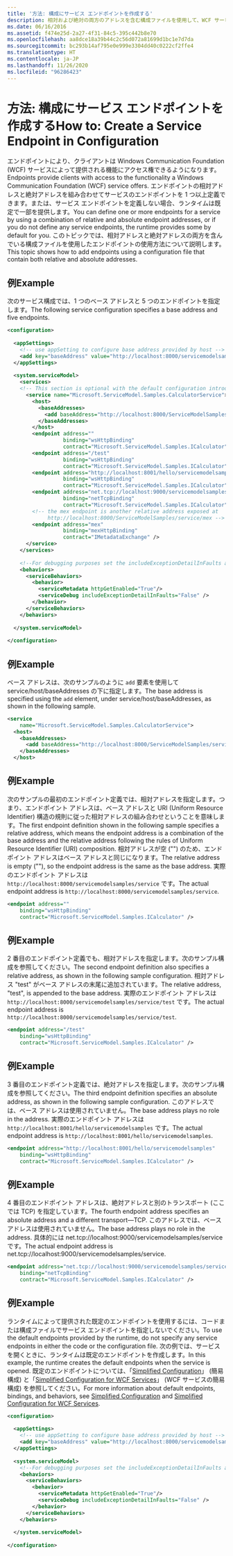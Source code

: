 ```yaml
---
title: '方法: 構成にサービス エンドポイントを作成する'
description: 相対および絶対の両方のアドレスを含む構成ファイルを使用して、WCF サービスのエンドポイントを追加する方法について説明します。
ms.date: 06/16/2016
ms.assetid: f474e25d-2a27-4f31-84c5-395c442b8e70
ms.openlocfilehash: aa8dce18a39b44c2c56d072a81699d1bc1e7d7da
ms.sourcegitcommit: bc293b14af795e0e999e3304dd40c0222cf2ffe4
ms.translationtype: HT
ms.contentlocale: ja-JP
ms.lasthandoff: 11/26/2020
ms.locfileid: "96286423"
---
```

# <a name="how-to-create-a-service-endpoint-in-configuration"></a><span data-ttu-id="97590-103">方法: 構成にサービス エンドポイントを作成する</span><span class="sxs-lookup"><span data-stu-id="97590-103">How to: Create a Service Endpoint in Configuration</span></span>

<span data-ttu-id="97590-104">エンドポイントにより、クライアントは Windows Communication Foundation (WCF) サービスによって提供される機能にアクセス権できるようになります。</span><span class="sxs-lookup"><span data-stu-id="97590-104">Endpoints provide clients with access to the functionality a Windows Communication Foundation (WCF) service offers.</span></span> <span data-ttu-id="97590-105">エンドポイントの相対アドレスと絶対アドレスを組み合わせてサービスのエンドポイントを 1 つ以上定義できます。または、サービス エンドポイントを定義しない場合、ランタイムは既定で一部を提供します。</span><span class="sxs-lookup"><span data-stu-id="97590-105">You can define one or more endpoints for a service by using a combination of relative and absolute endpoint addresses, or if you do not define any service endpoints, the runtime provides some by default for you.</span></span> <span data-ttu-id="97590-106">このトピックでは、相対アドレスと絶対アドレスの両方を含んでいる構成ファイルを使用したエンドポイントの使用方法について説明します。</span><span class="sxs-lookup"><span data-stu-id="97590-106">This topic shows how to add endpoints using a configuration file that contain both relative and absolute addresses.</span></span>  
  
## <a name="example"></a><span data-ttu-id="97590-107">例</span><span class="sxs-lookup"><span data-stu-id="97590-107">Example</span></span>  

 <span data-ttu-id="97590-108">次のサービス構成では、1 つのベース アドレスと 5 つのエンドポイントを指定します。</span><span class="sxs-lookup"><span data-stu-id="97590-108">The following service configuration specifies a base address and five endpoints.</span></span>  
  
```xml  
<configuration>  
  
  <appSettings>  
    <!-- use appSetting to configure base address provided by host -->  
    <add key="baseAddress" value="http://localhost:8000/servicemodelsamples/service" />  
  </appSettings>  
  
  <system.serviceModel>  
    <services>  
    <!-- This section is optional with the default configuration introduced in .NET Framework 4. -->  
      <service name="Microsoft.ServiceModel.Samples.CalculatorService">  
        <host>  
          <baseAddresses>  
            <add baseAddress="http://localhost:8000/ServiceModelSamples/service"/>  
          </baseAddresses>  
        </host>  
        <endpoint address=""  
                  binding="wsHttpBinding"  
                  contract="Microsoft.ServiceModel.Samples.ICalculator" />  
        <endpoint address="/test"  
                  binding="wsHttpBinding"  
                  contract="Microsoft.ServiceModel.Samples.ICalculator" />  
        <endpoint address="http://localhost:8001/hello/servicemodelsamples"  
                  binding="wsHttpBinding"  
                  contract="Microsoft.ServiceModel.Samples.ICalculator" />  
        <endpoint address="net.tcp://localhost:9000/servicemodelsamples/service"  
                  binding="netTcpBinding"  
                  contract="Microsoft.ServiceModel.Samples.ICalculator" />  
        <!-- the mex endpoint is another relative address exposed at   
             http://localhost:8000/ServiceModelSamples/service/mex -->  
        <endpoint address="mex"  
                  binding="mexHttpBinding"  
                  contract="IMetadataExchange" />  
      </service>  
    </services>  
  
    <!--For debugging purposes set the includeExceptionDetailInFaults attribute to true-->  
    <behaviors>  
      <serviceBehaviors>  
        <behavior>  
          <serviceMetadata httpGetEnabled="True"/>  
          <serviceDebug includeExceptionDetailInFaults="False" />  
        </behavior>  
      </serviceBehaviors>  
    </behaviors>  
  
  </system.serviceModel>  
  
</configuration>  
```  
  
## <a name="example"></a><span data-ttu-id="97590-109">例</span><span class="sxs-lookup"><span data-stu-id="97590-109">Example</span></span>  

 <span data-ttu-id="97590-110">ベース アドレスは、次のサンプルのように `add` 要素を使用して service/host/baseAddresses の下に指定します。</span><span class="sxs-lookup"><span data-stu-id="97590-110">The base address is specified using the `add` element, under service/host/baseAddresses, as shown in the following sample.</span></span>  
  
```xml  
<service
    name="Microsoft.ServiceModel.Samples.CalculatorService">  
  <host>  
    <baseAddresses>  
      <add baseAddress="http://localhost:8000/ServiceModelSamples/service"/>  
    </baseAddresses>  
  </host>  
```  
  
## <a name="example"></a><span data-ttu-id="97590-111">例</span><span class="sxs-lookup"><span data-stu-id="97590-111">Example</span></span>  

 <span data-ttu-id="97590-112">次のサンプルの最初のエンドポイント定義では、相対アドレスを指定します。つまり、エンドポイント アドレスは、ベース アドレスと URI (Uniform Resource Identifier) 構造の規則に従った相対アドレスの組み合わせということを意味します。</span><span class="sxs-lookup"><span data-stu-id="97590-112">The first endpoint definition shown in the following sample specifies a relative address, which means the endpoint address is a combination of the base address and the relative address following the rules of Uniform Resource Identifier (URI) composition.</span></span> <span data-ttu-id="97590-113">相対アドレスが空 ("") のため、エンドポイント アドレスはベース アドレスと同じになります。</span><span class="sxs-lookup"><span data-stu-id="97590-113">The relative address is empty (""), so the endpoint address is the same as the base address.</span></span> <span data-ttu-id="97590-114">実際のエンドポイント アドレスは `http://localhost:8000/servicemodelsamples/service` です。</span><span class="sxs-lookup"><span data-stu-id="97590-114">The actual endpoint address is `http://localhost:8000/servicemodelsamples/service`.</span></span>  
  
```xml  
<endpoint address=""
    binding="wsHttpBinding"  
    contract="Microsoft.ServiceModel.Samples.ICalculator" />  
```  
  
## <a name="example"></a><span data-ttu-id="97590-115">例</span><span class="sxs-lookup"><span data-stu-id="97590-115">Example</span></span>  

 <span data-ttu-id="97590-116">2 番目のエンドポイント定義でも、相対アドレスを指定します。次のサンプル構成を参照してください。</span><span class="sxs-lookup"><span data-stu-id="97590-116">The second endpoint definition also specifies a relative address, as shown in the following sample configuration.</span></span> <span data-ttu-id="97590-117">相対アドレス "test" がベース アドレスの末尾に追加されています。</span><span class="sxs-lookup"><span data-stu-id="97590-117">The relative address, "test", is appended to the base address.</span></span> <span data-ttu-id="97590-118">実際のエンドポイント アドレスは `http://localhost:8000/servicemodelsamples/service/test` です。</span><span class="sxs-lookup"><span data-stu-id="97590-118">The actual endpoint address is `http://localhost:8000/servicemodelsamples/service/test`.</span></span>  
  
```xml  
<endpoint address="/test"  
    binding="wsHttpBinding"  
    contract="Microsoft.ServiceModel.Samples.ICalculator" />  
```  
  
## <a name="example"></a><span data-ttu-id="97590-119">例</span><span class="sxs-lookup"><span data-stu-id="97590-119">Example</span></span>  

 <span data-ttu-id="97590-120">3 番目のエンドポイント定義では、絶対アドレスを指定します。次のサンプル構成を参照してください。</span><span class="sxs-lookup"><span data-stu-id="97590-120">The third endpoint definition specifies an absolute address, as shown in the following sample configuration.</span></span> <span data-ttu-id="97590-121">このアドレスでは、ベース アドレスは使用されていません。</span><span class="sxs-lookup"><span data-stu-id="97590-121">The base address plays no role in the address.</span></span> <span data-ttu-id="97590-122">実際のエンドポイント アドレスは `http://localhost:8001/hello/servicemodelsamples` です。</span><span class="sxs-lookup"><span data-stu-id="97590-122">The actual endpoint address is `http://localhost:8001/hello/servicemodelsamples`.</span></span>  
  
```xml  
<endpoint address="http://localhost:8001/hello/servicemodelsamples"  
    binding="wsHttpBinding"  
    contract="Microsoft.ServiceModel.Samples.ICalculator" />  
```  
  
## <a name="example"></a><span data-ttu-id="97590-123">例</span><span class="sxs-lookup"><span data-stu-id="97590-123">Example</span></span>  

 <span data-ttu-id="97590-124">4 番目のエンドポイント アドレスは、絶対アドレスと別のトランスポート (ここでは TCP) を指定しています。</span><span class="sxs-lookup"><span data-stu-id="97590-124">The fourth endpoint address specifies an absolute address and a different transport—TCP.</span></span> <span data-ttu-id="97590-125">このアドレスでは、ベース アドレスは使用されていません。</span><span class="sxs-lookup"><span data-stu-id="97590-125">The base address plays no role in the address.</span></span> <span data-ttu-id="97590-126">具体的には net.tcp://localhost:9000/servicemodelsamples/service です。</span><span class="sxs-lookup"><span data-stu-id="97590-126">The actual endpoint address is net.tcp://localhost:9000/servicemodelsamples/service.</span></span>  
  
```xml  
<endpoint address="net.tcp://localhost:9000/servicemodelsamples/service"  
    binding="netTcpBinding"  
    contract="Microsoft.ServiceModel.Samples.ICalculator" />  
```  
  
## <a name="example"></a><span data-ttu-id="97590-127">例</span><span class="sxs-lookup"><span data-stu-id="97590-127">Example</span></span>  

 <span data-ttu-id="97590-128">ランタイムによって提供された既定のエンドポイントを使用するには、コードまたは構成ファイルでサービス エンドポイントを指定しないでください。</span><span class="sxs-lookup"><span data-stu-id="97590-128">To use the default endpoints provided by the runtime, do not specify any service endpoints in either the code or the configuration file.</span></span> <span data-ttu-id="97590-129">次の例では、サービスを開くときに、ランタイムは既定のエンドポイントを作成します。</span><span class="sxs-lookup"><span data-stu-id="97590-129">In this example, the runtime creates the default endpoints when the service is opened.</span></span> <span data-ttu-id="97590-130">既定のエンドポイントについては、「[Simplified Configuration](../simplified-configuration.md)」 (簡易構成) と「[Simplified Configuration for WCF Services](../samples/simplified-configuration-for-wcf-services.md)」 (WCF サービスの簡易構成) を参照してください。</span><span class="sxs-lookup"><span data-stu-id="97590-130">For more information about default endpoints, bindings, and behaviors, see [Simplified Configuration](../simplified-configuration.md) and [Simplified Configuration for WCF Services](../samples/simplified-configuration-for-wcf-services.md).</span></span>  
  
```xml  
<configuration>  
  
  <appSettings>  
    <!-- use appSetting to configure base address provided by host -->  
    <add key="baseAddress" value="http://localhost:8000/servicemodelsamples/service" />  
  </appSettings>  
  
  <system.serviceModel>  
    <!--For debugging purposes set the includeExceptionDetailInFaults attribute to true-->  
    <behaviors>  
      <serviceBehaviors>  
        <behavior>  
          <serviceMetadata httpGetEnabled="True"/>  
          <serviceDebug includeExceptionDetailInFaults="False" />  
        </behavior>  
      </serviceBehaviors>  
    </behaviors>  
  
  </system.serviceModel>  
  
</configuration>  
```
